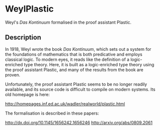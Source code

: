 # WeylPlastic

Weyl's *Das Kontinuum* formalised in the proof assistant Plastic.

## Description

In 1918, Weyl wrote the book *Das Kontinuum*, which sets out a system for the foundations of mathematics that is both predicative and employs classical logic.  To modern eyes, it reads like the definition of a logic-enriched type theory.  Here, it is built as a logic-enriched type theory using the proof assistant Plastic, and many of the results from the book are proven.

Unfortunately, the proof assistant Plastic seems to be no longer readily available, and its source code is difficult to compile on modern systems.  Its old homepage is here:

http://homepages.inf.ed.ac.uk/wadler/realworld/plastic.html

The formalisation is described in these papers:

http://dx.doi.org/10.1145/1656242.1656246
http://arxiv.org/abs/0809.2061

